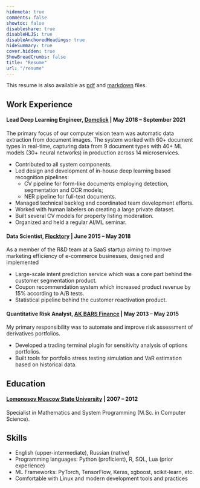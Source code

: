 ```yaml
---
hidemeta: true
comments: false
showtoc: false
disableshare: true
disableHLJS: true
disableAnchoredHeadings: true
hideSummary: true
cover.hidden: true
ShowBreadCrumbs: false
title: "Resume"
url: "/resume"
---
```


This resume is also available as [pdf](https://www.dropbox.com/s/1c75nwso33pfdwg/eorlov_cv_20211103.pdf?dl=0) and [markdown](https://www.dropbox.com/s/1wcrhxaphqggda5/eorlov_cv_20211103.md?dl=0) files.

## Work Experience

#### Lead Deep Learning Engineer, [Domclick](https://domclick.ru) | May 2018 – September 2021

The primary focus of our computer vision team was automatic data extraction from document images. The system worked with 60+ document types in real-time, capturing data from 9 document types with 40+ ML models (30+ neural networks) in production across 14 microservices.

- Contributed to all system components.
- Led design and development of in-house deep learning based recognition pipelines:
  - CV pipeline for form-like documents employing detection, segmentation and OCR models;
  - NER pipeline for full-text documents.
- Managed technical backlog and coordinated team development efforts.
- Worked with human labelers on creating a large private dataset.
- Built several CV models for property listing moderation.
- Organized and held a regular AI/ML seminar.

#### Data Scientist, [Flocktory](https://www.flocktory.com) | June 2015 – May 2018

As a member of the R&D team at a SaaS startup aiming to improve marketing efficiency of e-commerce businesses, designed and implemented  
- Large-scale intent prediction service which was a core part behind the customer segmentation product.
- Coupon recommendation system which increased product revenue by 15% according to A/B tests.
- Statistical pipeline behind the customer reactivation product.

#### Quantitative Risk Analyst, [AK BARS Finance](https://akbf.ru) | May 2013 – May 2015

My primary responsibility was to automate and improve risk assessment of derivatives portfolios.
- Developed a trading terminal plugin for sensitivity analysis of options portfolios.
- Built tools for portfolio stress testing simulation and VaR estimation based on historical data.

## Education

#### [Lomonosov Moscow State University](https://cs.msu.ru/en) | 2007 – 2012

Specialist in Mathematics and System Programming (M.Sc. in Computer Science).

## Skills

- English (upper-intermediate), Russian (native)
- Programming languages: Python (proficient), R, SQL, Lua (prior experience)
- ML Frameworks: PyTorch, TensorFlow, Keras, xgboost, scikit-learn, etc.
- Comfortable with Linux and modern development tools and practices